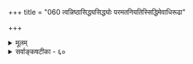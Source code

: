 +++
title = "060 त्वन्निष्ठासिद्ध्यसिद्ध्योः परमतनियतिस्सिद्धिमेवाधिरूढा"

+++
<details><summary>मूलम्</summary>

त्वन्निष्ठासिद्ध्यसिद्ध्योः परमतनियतिस्सिद्धिमेवाधिरूढा वेदस्यामानतायां त्वदभिमतहतिर्मानतायां च तद्वत् ।  
साध्याऽसाध्याऽपि मुक्तिस्त्वदुपगमहता तत्समं चान्यदित्थं रक्षोभ्यः प्रेषितोऽयं रघुपतिविशिखो राहुमीमांसकेभ्यः ॥ ६० ॥
</details>

<details><summary>सर्वाङ्कषटीका - ६०</summary>

1 

केवलवैतण्डिकाय खण्डनकारायान्तिमं ब्रह्मास्त्रं प्रयुङ्गे - त्वन्निष्ठेत्यादि । त्वदीया या **निष्ठा** = सिद्धान्तः, तस्याः **सिद्ध्यसिद्ध्योः** = सिद्धौ वा, असिद्धौ वा **परमतनियतिरेव** = परसंमता नियतिः, व्यवस्थैव सिद्धिम् अधिरूढा भवेत् ॥ 

अयमर्थः - सर्वमनिर्वचनीयम् । अतो न किञ्चिद्वक्तव्यम्, इति किल भवतां सिद्धान्तः । तत्र पृच्छामः - भवात्सिद्धान्तः सिद्धः, उतासिद्धः ? असिद्धत्वे, अनिर्वचनीयत्वस्यासिद्ध्या, इतरेषामेव सिद्धान्तः सिद्धो भवेत् । सिद्धत्वे, किं प्रमाणतः, उताप्रमाणतः ? अप्रमाणतस्सिद्धत्वे, त्वद्दृष्ट्यैव त्वन्मतमप्रामाणिकं भवेत् ? प्रमाणतस्सिद्धत्वे, जगति सर्वं व्यावहारिकमात्रम्, इति वदतस्तव परमतान्यपि तथैव सिद्धान्येव, तेषामपि व्यावहारिकत्वात् । अतः परमतनिराकरणं न भवत्येव ॥ 

एवम् वेदाः प्रमाणम्, न वा? वेदस्य **अमानतायाम्** = अप्रमाणत्वे, **त्वदभिमतहतिः** = तथा च ब्रह्मण औपनिषदत्वं कथम्? मानतायाम् च प्रमाणत्वे च, तद्वत् किं तत् सत्यम्, उत मिथ्या । मिथ्यात्वे, 



न तेन वस्तुसिद्धिः । सत्यत्वे, तत् ब्रह्मभिन्नम्, उताभिन्नम् ? आद्येऽद्वैतहानिः । द्वितीये, ब्रह्मणश्शब्दधर्मत्वं स्यात्, सत्यभूतप्रमाणत्वस्य वेदमतत्वात् । द्वेधापि न भवदिष्टसिद्धिः ॥ 

5 

489 

साध्या साध्याऽपि मुक्तिस्त्वदुपगमहता; तत्समं चान्यदित्थं 



रक्षोभ्यः प्रेषितोऽयं रघुपतिविशिखो राहुमीमांसकेभ्यः ॥60॥ 





एवम् – परमपुरुषार्थरूपा मुक्तिरपि साध्या, उत असाध्या ? आद्ये किं भावरूपा, उताभावरूपा ? भावरूपा चेत्, सा किं ब्रह्मस्वरूपा, तदन्या? द्वितीये – **त्वदुपगमहता** = **भवदभ्युपगमविरोधः** =अपसिद्धान्तः, मुक्तेः ब्रह्मरूपत्वं हि भवत्संमतम् । प्रथमपक्षे, तस्य नित्यसिद्धत्वात् साध्यत्वं कथम् ? अभावरूपत्वे, अभावः सत्यप्रतियोगिकः, उत मिथ्याप्रतियोगिकः ? आद्येऽपसिद्धान्तः, ब्रह्मप्रतियोगिकत्वा- पत्तेः । द्वितीयेऽपुरुषार्थत्वापत्तिः । अन्यदपि तदुक्तं सर्वम् च **तत्समम्** = उक्तरीत्या समानम् । स्वपक्षस्य कस्यचिदप्यनङ्गीकारात्, प्रमाणप्रमेयादिव्यवस्थानां सर्वासामपि मिथ्यात्वात् शून्यवादावतारः ॥ 

एवम् अयं **रघुपतिविशिखः** = रामबाणः, तत्तुल्यः दुष्प्रतिविधेयो वादः **रक्षोभ्यः** = भगवद्वैभवा- पहर्तृभ्यः राहुमीमांसकेभ्यः प्रेषितः, दुस्समाधेयः । सैंहिकेयनामा कश्चिदसुरः देवरूपधरः क्षीरसागरमथनप्राप्तामृतं यावन्मुखे निक्षिप्तवान्, तावदेव तस्य शिरः विष्णुः स्वचक्रेणाकृन्तदिति कथा पुराणप्रसिद्धा । तदा तच्छिरो राहुरभूत्, कबन्धस्तु केतुरभूत् । एवं मीमांसाशास्त्रं पूर्वोत्तरभागात्मकमेकं समप्रामाण्यवदिति सिद्धान्तः। पूर्वभागमात्रप्रामाण्यवादिनः कबन्धमीमांसकाः पूर्वमीमांसकाः । परैस्तु पूर्वभागोऽप्रमाणम्, उत्तरभागमात्रं प्रमाणमिति स्वीकृतम् । अतस्ते 'राहुमीमांसक' पदेनोपहास्यन्ते । उपनिषदः खलु वेदस्य शिरांसि ॥ 

शतदूषण्याम् – 'अधिकारोऽनुपायत्वान्न वादे शून्यवादिनः' (श्लो. वा.) इति कुमारिलभट्टोक्तन्यायेन, शून्यवादिनो जगन्मिथ्यात्ववादिनश्च स्वपक्षस्य, तत्साधकप्रमाणादेरनङ्गीकारात् वैतण्डिकस्य खण्डनकर्तुः कथायामनधिकार उदघोष्याचार्यैः । परन्तु शतदूषण्या वादग्रन्थत्वात्तथा निर्णयेऽपि, प्रकृतस्य तत्त्वमुक्ताकलापस्य प्रकरणग्रन्थत्वात्, शिष्याणां बोधनार्थं तदूषणं प्रदर्शितं स्थालीपुलाकन्यायेन ॥ 

खण्डनकारः श्रीहर्षः भगवद्रामानुजसमनन्तरकालिकः बौद्धतन्त्रोपज्ञचिन्तामणिमन्त्रसिद्धः शून्यवादपर्यायमनिर्वचनीयतावादं प्रतिष्ठापयन् वैदिकसिद्धान्तं सर्वमपि खण्डयन् वेदानां बौद्धाद्यागमानां च समं प्रामाण्यं मन्वानः केवलहैतुकः स्वपक्षं किञ्चिदप्यप्रदर्शयन् वैतण्डिकत्वप्रथामवाप । श्रीमन्निगमान्तमहागुरुभिः शतदूषण्यां शतधा खण्डितः 'अलं वैदिकत्वकञ्चुकवहनवृथाप्रयासेन' इत्युपहसितश्च । सायणमाधवादिभिरयं परपक्षीयतया संमतः श्रीशङ्कराचार्यपराजितत्वेनैवावर्णि । अथाप्यनन्तरकालिकैरद्वैतित्वेनायं पर्यग्राहि हेतुवादकुतूहलिभिः । इदमप्यत्रावधीयताम्- 

बौद्धा विश्लेषयामासुर्नामरूपात्मकं जगत् । विज्ञानमार्गमाश्रित्य वैराग्यस्य प्रसिद्धये ॥ अहमर्थो हि दुःखस्य मूलं सर्वस्य दृश्यते । 'अहमेव न किञ्चिचेत् भयं कस्य भविष्यति ॥ आत्ममोहो महामोहः नैरात्म्यं परमं सुखम् । वासनाकल्पितं सर्वं वस्तुतो नास्ति किञ्चन ॥ 

यथा यथार्थाश्चिन्त्यन्ते विशीर्यन्ते तथा तथा । आत्मापि तादृशो दृष्टः तत्त्वं शून्यं परं मतम् ॥ 

इत्यादि बोधयामासुः सांवृतं सर्वमब्रुवन् । वैराग्यसिद्धये नृणां कल्पेतैतत्परीक्षणम् ॥ 

1 

कान 



206. 

490 

[ नित्यविभूतिसाधनम् ] 

शुद्धस्याशुद्धसृष्टिक्रम इति कथितः; शुद्धसत्त्वे तु तत्त्वे 

स्थानं नित्यं श्रुतं तत् स्मृतमपि कलया तत्र देहाद्यवस्थाः । 

व्यवहारे न चैतत्स्यात्सांकर्यादिप्रसङ्गतः । माया बुद्धिश्च पर्यायावित्यजानन्त एव ते ॥ मायायां पतिता बौद्धाः भस्मासुरकथानयात् । हास्यास्पदमभूत्सर्वं सर्वतत्त्वापलापतः ॥ ज्ञानं तु सुलभं जातु, विज्ञानमतिदुर्लभम् । आत्मतत्त्वं हि गहनं बुद्ध्यतीतं मतं नृणाम् ॥ अतो मायाबलात् बौद्धाः दैवानुग्रहवञ्चिताः । वेदबाह्या बभूवुस्ते नास्तिका गणिताः क्रमात् ॥ आचार्यः पुनरेवैतान् हैतुकैर्वञ्चितान् बहून् । शून्यवादादवारोप्य कर्तुमैच्छत्तु वैदिकान् ॥ शापरूपो भवेच्छिष्यो गुरोरिति मनीषिभिः । हास्येनोक्तं तु तैस्सत्यं कृतं हन्त कलेर्बलात् ॥ ते गच्छन्तो हेतुवादमार्गे तद्वासनाबलात् । हेतुभिः पुनरेवैतान् अकुर्वन् शून्यवादिनः ॥ एतत्तत्त्वं विस्तरशस्समये सप्रमाणकम् । सरहस्यं दर्शयामः केवलं हितकाम्यया ॥ ६० ॥
</details>

